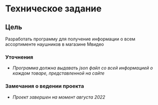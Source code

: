 # Техническое задание
## Цель
Разработать программу для получение информации о всем ассортименте наушников в магазине Мвидео
### Уточнения
+ *Программа должна выдавать json файл со всей информацией о каждом товаре, представленной на сайте*

### Замечания о ведении проекта
+ *Проект завершен на момент августа 2022*
